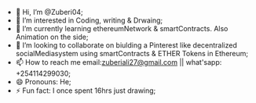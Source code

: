 - 👋 Hi, I’m @Zuberi04;
- 👀 I’m interested in Coding, writing & Drwaing;
- 🌱 I’m currently learning ethereumNetwork & smartContracts. Also Animation on the side;
- 💞️ I’m looking to collaborate on biulding a Pinterest like decentralized socialMediasystem using smartContracts & ETHER Tokens in Ethereum;
- 📫 How to reach me email:zuberiali27@gmail.com || what'sapp: +254114299030;
- 😄 Pronouns: He;
- ⚡ Fun fact: I once spent 16hrs just drawing;

<!---
Zuberi04/Zuberi04 is a ✨ special ✨ repository because its `README.md` (this file) appears on your GitHub profile.
You can click the Preview link to take a look at your changes.
--->
